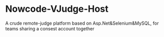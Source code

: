 # Nowcode-VJudge-Host
A crude remote-judge platform based on Asp.Net&Selenium&MySQL, for teams sharing a consest account together
